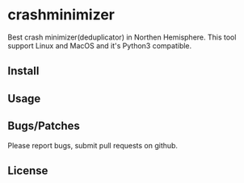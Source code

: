 # crashminimizer

Best crash minimizer(deduplicator) in Northen Hemisphere. This tool support Linux and MacOS and it's Python3 compatible.

## Install

## Usage

## Bugs/Patches
Please report bugs, submit pull requests on github.

## License